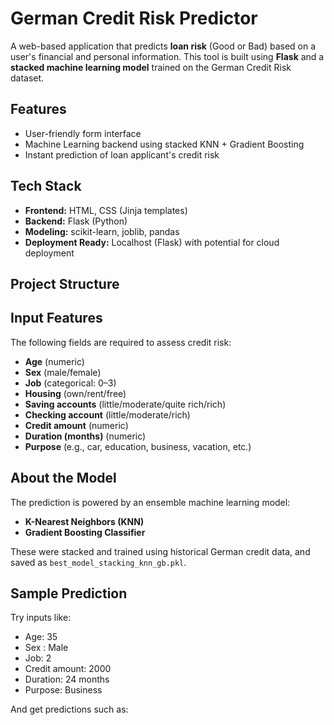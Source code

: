 #  German Credit Risk Predictor

A web-based application that predicts **loan risk** (Good or Bad) based on a user's financial and personal information. This tool is built using **Flask** and a **stacked machine learning model** trained on the German Credit Risk dataset.

##  Features

-  User-friendly form interface
-  Machine Learning backend using stacked KNN + Gradient Boosting
-  Instant prediction of loan applicant's credit risk

##  Tech Stack

- **Frontend:** HTML, CSS (Jinja templates)
- **Backend:** Flask (Python)
- **Modeling:** scikit-learn, joblib, pandas
- **Deployment Ready:** Localhost (Flask) with potential for cloud deployment

##  Project Structure

## Input Features

The following fields are required to assess credit risk:

- **Age** (numeric)
- **Sex** (male/female)
- **Job** (categorical: 0–3)
- **Housing** (own/rent/free)
- **Saving accounts** (little/moderate/quite rich/rich)
- **Checking account** (little/moderate/rich)
- **Credit amount** (numeric)
- **Duration (months)** (numeric)
- **Purpose** (e.g., car, education, business, vacation, etc.)

##  About the Model

The prediction is powered by an ensemble machine learning model:

- **K-Nearest Neighbors (KNN)**
- **Gradient Boosting Classifier**

These were stacked and trained using historical German credit data, and saved as `best_model_stacking_knn_gb.pkl`.

##  Sample Prediction

Try inputs like:

- Age: 35
- Sex : Male
- Job: 2  
- Credit amount: 2000  
- Duration: 24 months  
- Purpose: Business

And get predictions such as:






